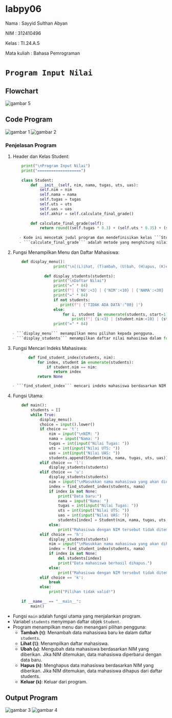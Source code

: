 # labpy06
Nama : Sayyid Sulthan Abyan <p>
NIM : 312410496 <p>
Kelas : TI.24.A.5 <p>
Mata kuliah : Bahasa Pemrograman <p>
# ```Program Input Nilai```
## Flowchart
![gambar 5](https://github.com/user-attachments/assets/350fe323-30a9-479e-b339-ca25d46ba559)

## Code Program
![gambar 1](screenshot/ft1.png)
![gambar 2](screenshot/ft2.png)
### Penjelasan Program
1. Header dan Kelas Student:

```python
       print("\nProgram Input Nilai")
       print("===================")
      
       class Student:
           def __init__(self, nim, nama, tugas, uts, uas):
               self.nim = nim
               self.nama = nama
               self.tugas = tugas
               self.uts = uts
               self.uas = uas
               self.akhir = self.calculate_final_grade()
      
           def calculate_final_grade(self):
               return round((self.tugas * 0.3) + (self.uts * 0.35) + (self.uas * 0.35), 2)
   
      - Kode ini mencetak judul program dan mendefinisikan kelas ```Student``` yang memiliki atribut ```nim```, ```nama```, ```tugas```, ```uts```, ```uas```, dan ```akhir```.
      - ```calculate_final_grade``` adalah metode yang menghitung nilai akhir berdasarkan bobot tugas (30%), UTS (35%), dan UAS (35%).
```
       
2. Fungsi Menampilkan Menu dan Daftar Mahasiswa:

```python
       def display_menu():
                     print("\n[(L)ihat, (T)ambah, (U)bah, (H)apus, (K)eluar]: ", end=' ')
              
                 def display_students(students):
                     print("\nDaftar Nilai")
                     print("=" * 84)
                     print(f"| {'NO':<3} | {'NIM':<10} | {'NAMA':<30} | {'TUGAS':<6} | {'UTS':<4} | {'UAS':<4} | {'AKHIR':<5} |")
                     print("=" * 84)
                     if not students:
                        print(f"| {'TIDAK ADA DATA':^80} |")
                     else:
                         for i, student in enumerate(students, start=1):
                             print(f"| {i:<3} | {student.nim:<10} | {student.nama:<30} | {student.tugas:<6} | {student.uts:<4} | {student.uas:<4} | {student.akhir:<5} |")
                     print("=" * 84)
          
   - ```display_menu``` menampilkan menu pilihan kepada pengguna.
   - ```display_students``` menampilkan daftar nilai mahasiswa dalam format tabel. Jika tidak ada data, pesan "TIDAK ADA DATA" akan ditampilkan.
```
3. Fungsi Mencari Indeks Mahasiswa:

```python
          def find_student_index(students, nim):
              for index, student in enumerate(students):
                  if student.nim == nim:
                     return index
              return None

   - ```find_student_index``` mencari indeks mahasiswa berdasarkan NIM. Mengembalikan ```None``` jika NIM tidak ditemukan.
```

4. Fungsi Utama:

```python
       def main():
           students = []
           while True:
               display_menu()
               choice = input().lower()
               if choice == 't':
                   nim = input("\nNIM: ")
                   nama = input("Nama: ")
                   tugas = int(input("Nilai Tugas: "))
                   uts = int(input("Nilai UTS: "))
                   uas = int(input("Nilai UAS: "))
                   students.append(Student(nim, nama, tugas, uts, uas))
               elif choice == 'l':
                   display_students(students)
               elif choice == 'u':
                   display_students(students)
                   nim = input("\nMasukkan nama mahasiswa yang akan diubah: ")
                   index = find_student_index(students, nama)
                   if index is not None:
                       print("Data baru:")
                       nama = input("Nama: ")
                       tugas = int(input("Nilai Tugas: "))
                       uts = int(input("Nilai UTS: "))
                       uas = int(input("Nilai UAS: "))
                       students[index] = Student(nim, nama, tugas, uts, uas)
                   else:
                       print("Mahasiswa dengan NIM tersebut tidak ditemukan.")
               elif choice == 'h':
                   display_students(students)
                   nim = input("\nMasukkan nama mahasiswa yang akan dihapus: ")
                   index = find_student_index(students, nama)
                   if index is not None:
                       del students[index]
                       print("Data mahasiswa berhasil dihapus.")
                   else:
                       print("Mahasiswa dengan NIM tersebut tidak ditemukan.")
               elif choice == 'k':
                   break
               else:
                   print("Pilihan tidak valid!")
       
       if __name__ == "__main__":
           main()
```

   - Fungsi ```main``` adalah fungsi utama yang menjalankan program.
   - Variabel ```students``` menyimpan daftar objek ```Student```.
   - Program menampilkan menu dan menangani pilihan pengguna:
     - **Tambah (```t```)**: Menambah data mahasiswa baru ke dalam daftar ```students```.
     - **Lihat (```l```)**: Menampilkan daftar mahasiswa.
     - **Ubah (```u```)**: Mengubah data mahasiswa berdasarkan NIM yang diberikan. Jika NIM ditemukan, data mahasiswa diperbarui dengan data baru.
     - **Hapus (```h```)**: Menghapus data mahasiswa berdasarkan NIM yang diberikan. Jika NIM ditemukan, data mahasiswa dihapus dari daftar students.
     - **Keluar (```k```)**: Keluar dari program.
## Output Program
![gambar 3](screenshot/ft3.png)
![gambar 4](screenshot/ft4.png)
